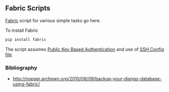 ## Fabric Scripts

[Fabric](fabfile.org) script for various simple tasks go here.

To install Fabric

```bash 
pip install fabric
```

The script assumes [Public Key Based Authentication](https://hkn.eecs.berkeley.edu/~dhsu/ssh_public_key_howto.html) and use of [SSH Config file](http://nerderati.com/2011/03/simplify-your-life-with-an-ssh-config-file/).

### Bibliography
+ http://nopper.archpwn.org/2010/08/09/backup-your-django-database-using-fabric/
